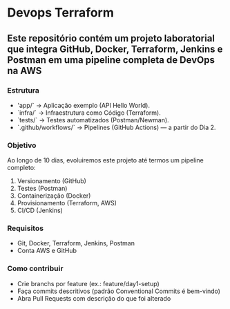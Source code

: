 <!DOCTYPE html>
<html>
<head>
	<meta charset="utf-8"/>
</head>
<body>
	<h1>Devops Terraform</h1>
	<h2>Este repositório contém um projeto laboratorial que integra <b>GitHub, Docker, Terraform, Jenkins e Postman</b> em uma pipeline completa de DevOps na <b>AWS</b></h2>
	<h3>Estrutura</h3>
	<ul>
	<li>'app/` → Aplicação exemplo (API Hello World).
	<li>`infra/` → Infraestrutura como Código (Terraform).
	<li>`tests/` → Testes automatizados (Postman/Newman).
	<li>`.github/workflows/` → Pipelines (GitHub Actions) — a partir do Dia 2.
	</ul>
	<h3>Objetivo</h3>
	<p>Ao longo de 10 dias, evoluiremos este projeto até termos um pipeline completo:</p>
	<ol>
	<li>Versionamento (GitHub)
	<li>Testes (Postman)
	<li>Containerização (Docker)
	<li>Provisionamento (Terraform, AWS)
	<li>CI/CD (Jenkins)
	</ol>
	<h3>Requisitos</h3>
	<ul>
	<li>Git, Docker, Terraform, Jenkins, Postman
	<li>Conta AWS e GitHub
	</ul>
	<h3>Como contribuir</h3>
	<ul>
	<li>Crie branchs por feature (ex.: feature/day1-setup)
	<li>Faça commits descritivos (padrão Conventional Commits é bem-vindo)
	<li>Abra Pull Requests com descrição do que foi alterado
	</ul>

</body>
</html>